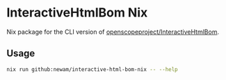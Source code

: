 # InteractiveHtmlBom Nix

Nix package for the CLI version of [openscopeproject/InteractiveHtmlBom].

## Usage

```bash
nix run github:newam/interactive-html-bom-nix -- --help
```

[openscopeproject/InteractiveHtmlBom]: https://github.com/openscopeproject/InteractiveHtmlBom
